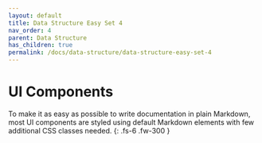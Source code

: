 ```yaml
---
layout: default
title: Data Structure Easy Set 4
nav_order: 4
parent: Data Structure
has_children: true
permalink: /docs/data-structure/data-structure-easy-set-4
---
```


# UI Components

To make it as easy as possible to write documentation in plain Markdown, most UI components are styled using default Markdown elements with few additional CSS classes needed.
{: .fs-6 .fw-300 }




